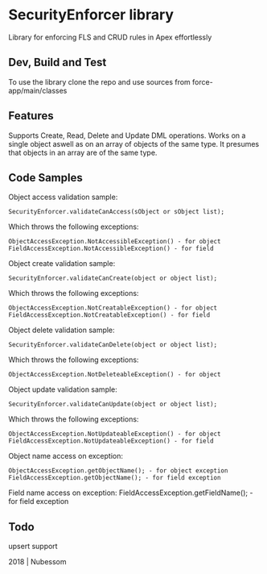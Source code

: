 # SecurityEnforcer library
Library for enforcing FLS and CRUD rules in Apex effortlessly

## Dev, Build and Test
To use the library clone the repo and use sources from force-app/main/classes

## Features
Supports Create, Read, Delete and Update DML operations.
Works on a single object aswell as on an array of objects of the same type.
It presumes that objects in an array are of the same type.

## Code Samples
Object access validation sample: 
```
SecurityEnforcer.validateCanAccess(sObject or sObject list);
```
Which throws the following exceptions:
```
ObjectAccessException.NotAccessibleException() - for object
FieldAccessException.NotAccessibleException() - for field
```
Object create validation sample: 
``` 
SecurityEnforcer.validateCanCreate(object or object list);
```
Which throws the following exceptions:
```
ObjectAccessException.NotCreatableException() - for object
FieldAccessException.NotCreatableException() - for field
```
Object delete validation sample: 
```
SecurityEnforcer.validateCanDelete(object or object list);
```
Which throws the following exceptions:
```
ObjectAccessException.NotDeleteableException() - for object
```
Object update validation sample: 
```
SecurityEnforcer.validateCanUpdate(object or object list);
```
Which throws the following exceptions:
```
ObjectAccessException.NotUpdateableException() - for object
FieldAccessException.NotUpdateableException() - for field
```
Object name access on exception:
```
ObjectAccessException.getObjectName(); - for object exception
FieldAccessException.getObjectName(); - for field exception
```
Field name access on exception:
FieldAccessException.getFieldName(); - for field exception

## Todo
upsert support

2018 | Nubessom